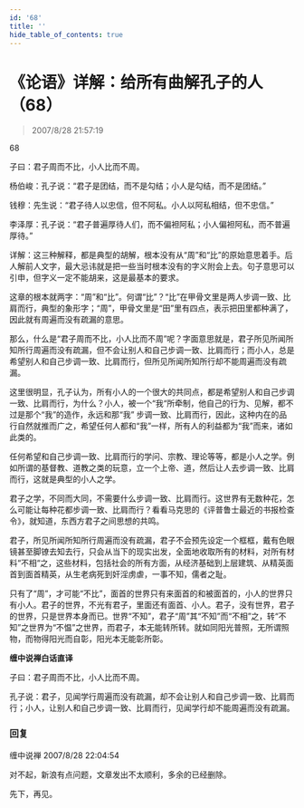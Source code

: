 ```yaml
---
id: '68'
title: ''
hide_table_of_contents: true
---
```


# 《论语》详解：给所有曲解孔子的人（68）

> 2007/8/28 21:57:19

68

子曰：君子周而不比，小人比而不周。

杨伯峻：孔子说：“君子是团结，而不是勾结；小人是勾结，而不是团结。”

钱穆：先生说：“君子待人以忠信，但不阿私。小人以阿私相结，但不忠信。”

李泽厚：孔子说：“君子普遍厚待人们，而不偏袒阿私；小人偏袒阿私，而不普遍厚待。”

详解：这三种解释，都是典型的胡解，根本没有从“周”和“比”的原始意思着手。后人解前人文字，最大忌讳就是把一些当时根本没有的字义附会上去。句子意思可以引申，但字义一定不能胡来，这是最基本的要求。

这章的根本就两字：“周”和“比”。何谓“比”？“比”在甲骨文里是两人步调一致、比肩而行，典型的象形字；“周”，甲骨文里是“田”里有四点，表示把田里都种满了，因此就有周遍而没有疏漏的意思。

那么，什么是“君子周而不比，小人比而不周”呢？字面意思就是，君子所见所闻所知所行周遍而没有疏漏，但不会让别人和自己步调一致、比肩而行；而小人，总是希望别人和自己步调一致、比肩而行，但所见所闻所知所行却不能周遍而没有疏漏。

这里很明显，孔子认为，所有小人的一个很大的共同点，都是希望别人和自己步调一致、比肩而行，为什么？小人，被一个“我“所牵制，他自己的行为、见解，都不过是那个“我”的造作，永远和那“我” 步调一致、比肩而行，因此，这种内在的品行自然就推而广之，希望任何人都和“我”一样，所有人的利益都为“我”而来，诸如此类的。

任何希望和自己步调一致、比肩而行的学问、宗教、理论等等，都是小人之学。例如所谓的基督教、道教之类的玩意，立一个上帝、道，然后让人去步调一致、比肩而行，这就是典型的小人之学。

君子之学，不同而大同，不需要什么步调一致、比肩而行。这世界有无数种花，怎么可能让每种花都步调一致、比肩而行？看看马克思的《评普鲁士最近的书报检查令》，就知道，东西方君子之间思想的共鸣。

君子，所见所闻所知所行周遍而没有疏漏，君子不会预先设定一个框框，戴有色眼镜甚至脚镣去知去行，只会从当下的现实出发，全面地收取所有的材料，对所有材料“不相“之，这些材料，包括社会的所有方面，从经济基础到上层建筑、从精英面首到面首精英，从生老病死到奸淫虏虐，一事不知，儒者之耻。

只有了“周”，才可能“不比”，面首的世界只有来面首的和被面首的，小人的世界只有小人。君子的世界，不光有君子，里面还有面首、小人。君子，没有世界，君子的世界，只是世界本身而已。世界“不知”，君子“周”其“不知”而“不相”之，转“不知”之世界为“不愠”之世界，而君子，本无能转所转。就如同阳光普照，无所谓照物，而物得阳光而自彰，阳光本无能彰所彰。

**缠中说禅白话直译**

子曰：君子周而不比，小人比而不周。

孔子说：君子，见闻学行周遍而没有疏漏，却不会让别人和自己步调一致、比肩而行；小人，让别人和自己步调一致、比肩而行，见闻学行却不能周遍而没有疏漏。

### 回复

<div class='blog-comment'>
<span class='blog-comment-chan'>缠中说禅</span> 2007/8/28 22:04:54<br/>

对不起，新浪有点问题，文章发出不太顺利，多余的已经删除。

先下，再见。
</div>